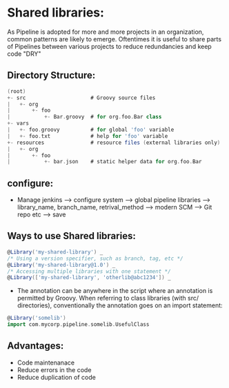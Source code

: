 # Shared libraries:

As Pipeline is adopted for more and more projects in an organization, common patterns are likely to emerge. Oftentimes it is useful to share parts of Pipelines between various projects to reduce redundancies and keep code "DRY"

## Directory Structure:

``` groovy 
(root)
+- src                     # Groovy source files
|   +- org
|       +- foo
|           +- Bar.groovy  # for org.foo.Bar class
+- vars
|   +- foo.groovy          # for global 'foo' variable
|   +- foo.txt             # help for 'foo' variable
+- resources               # resource files (external libraries only)
|   +- org
|       +- foo
|           +- bar.json    # static helper data for org.foo.Bar
```



## configure:

- Manage jenkins --> configure system --> global pipeline libraries --> library_name, branch_name, retrival_method --> modern SCM --> Git repo etc --> save


## Ways to use Shared libraries: 

``` groovy
@Library('my-shared-library') _
/* Using a version specifier, such as branch, tag, etc */
@Library('my-shared-library@1.0') _
/* Accessing multiple libraries with one statement */
@Library(['my-shared-library', 'otherlib@abc1234']) _
```

- The annotation can be anywhere in the script where an annotation is permitted by Groovy. When referring to class libraries (with src/ directories), conventionally the annotation goes on an import statement:

``` groovy 
@Library('somelib')
import com.mycorp.pipeline.somelib.UsefulClass
```

## Advantages:
- Code maintenanace
- Reduce errors in the code
- Reduce duplication of code
